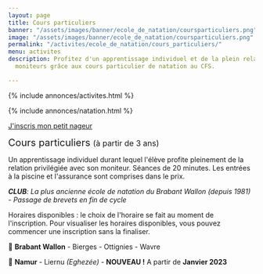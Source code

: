 ```yaml
---
layout: page
title: Cours particuliers
banner: "/assets/images/banner/ecole_de_natation/coursparticuliers.png"
image: "/assets/images/banner/ecole_de_natation/coursparticuliers.png"
permalink: "/activites/ecole_de_natation/cours_particuliers/"
menu: activites
description: Profitez d'un apprentissage individuel et de la plein relation avec les
  moniteurs grâce aux cours particulier de natation au CFS.

---
```

{% include annonces/activites.html %}

{% include annonces/natation.html %}

<div class="d-flex justify-content-center mb-3">
<a href="https://www12.iclub.be/myiclub3_CFS_register.asp?ClubID=559&LG=FR&Categorie=5" class="btn btn-info-filled" target="_blank">J'inscris mon petit nageur</a>
</div>

<span style="font-size:20px">Cours particuliers </span><span style="font-size:16px">(à partir de 3 ans)</span>

Un apprentissage individuel durant lequel l'élève profite pleinement de la relation privilégiée avec son moniteur. Séances de 20 minutes. Les entrées à la piscine et l'assurance sont comprises dans le prix.

**_CLUB_**_: La plus ancienne école de natation du Brabant Wallon (depuis 1981) - Passage de brevets en fin de cycle_

Horaires disponibles : le choix de l'horaire se fait au moment de l'inscription. Pour visualiser les horaires disponibles, vous pouvez commencer une inscription sans la finaliser.

📍 **Brabant Wallon** - Bierges - Ottignies - Wavre

📍 **Namur** - Liernu _(Eghezée)_ - **NOUVEAU !** A partir de **Janvier 2023**